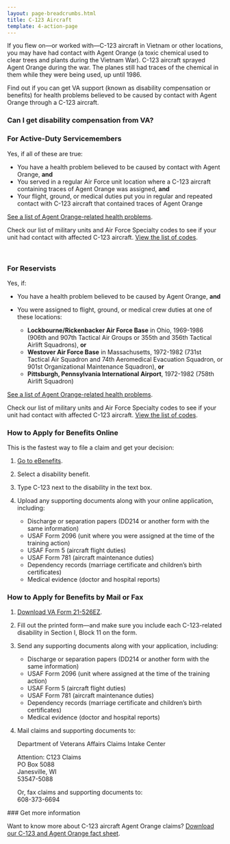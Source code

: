 ```yaml
---
layout: page-breadcrumbs.html
title: C-123 Aircraft
template: 4-action-page
---
```


If you flew on—or worked with—C-123 aircraft in Vietnam or other locations, you may have had contact with Agent Orange (a toxic chemical used to clear trees and plants during the Vietnam War). C-123 aircraft sprayed Agent Orange during the war. The planes still had traces of the chemical in them while they were being used, up until 1986.

Find out if you can get VA support (known as disability compensation or benefits) for health problems believed to be caused by contact with Agent Orange through a C-123 aircraft.

<div class="call-out" markdown="1">

### Can I get disability compensation from VA?

### For Active-Duty Servicemembers

Yes, if all of these are true:

- You have a health problem believed to be caused by contact with Agent Orange, **and**
- You served in a regular Air Force unit location where a C-123 aircraft containing traces of Agent Orange was assigned, **and**
- Your flight, ground, or medical duties put you in regular and repeated contact with C-123 aircraft that contained traces of Agent Orange

[See a list of Agent Orange-related health problems](https://www.vets.gov/disability-benefits/conditions/exposure-to-hazardous-materials/agent-orange/diseases/).

Check our list of military units and Air Force Specialty codes to see if your unit had contact with affected C-123 aircraft. [View the list of codes]( http://www.benefits.va.gov/compensation/docs/AO_C123_AFSpecialityCodesUnits.pdf).

<br>

### For Reservists

Yes, if:

- You have a health problem believed to be caused by Agent Orange, **and**

- You were assigned to flight, ground, or medical crew duties at one of these locations:
  - **Lockbourne/Rickenbacker Air Force Base** in Ohio, 1969-1986 (906th and 907th Tactical Air Groups or 355th and 356th Tactical Airlift Squadrons), **or**
  - **Westover Air Force Base** in Massachusetts, 1972-1982 (731st Tactical Air Squadron and 74th Aeromedical Evacuation Squadron, or 901st Organizational Maintenance Squadron), **or**
  - **Pittsburgh, Pennsylvania International Airport**, 1972-1982 (758th Airlift Squadron)

[See a list of Agent Orange-related health problems](https://www.vets.gov/disability-benefits/conditions/exposure-to-hazardous-materials/agent-orange/diseases/).

Check our list of military units and Air Force Specialty codes to see if your unit had contact with affected C-123 aircraft. [View the list of codes]( http://www.benefits.va.gov/compensation/docs/AO_C123_AFSpecialityCodesUnits.pdf).

</div>

### How to Apply for Benefits Online

This is the fastest way to file a claim and get your decision:

<ol class="process" markdown="0">
<li class="step one wow fadeIn animated" markdown="1">

[Go to eBenefits](https://www.ebenefits.va.gov/ebenefits/homepage).

</li>

<li class="step two wow fadeIn animated" markdown="1">

Select a disability benefit.

</li>

<li class="step three wow fadeIn animated" markdown="1">

Type C-123 next to the disability in the text box.

</li>

<li class="step last four wow fadeIn animated animated" markdown="0">

<p>Upload any supporting documents along with your online application, including:</p>

<div class="call-out">

<ul>
  <li>Discharge or separation papers (DD214 or another form with the same information)</li>
  <li>USAF Form 2096 (unit where you were assigned at the time of the training action)</li>
  <li>USAF Form 5 (aircraft flight duties)</li>
  <li>USAF Form 781 (aircraft maintenance duties)</li>
  <li>Dependency records (marriage certificate and children’s birth certificates)</li>
  <li>Medical evidence (doctor and hospital reports)</li>
</ul>

</div>

</li>
</ol>

### How to Apply for Benefits by Mail or Fax

<ol class="process" markdown="0">
<li class="step one wow fadeIn animated" markdown="1">

[Download VA Form 21-526EZ](http://www.vba.va.gov/pubs/forms/VBA-21-526EZ-ARE.pdf).

</li>

<li class="step two wow fadeIn animated" markdown="0">

Fill out the printed form—and make sure you include each C-123-related disability in Section I, Block 11 on the form.

</li>

<li class="step three wow fadeIn animated" markdown="0">

<p>Send any supporting documents along with your application, including:</p>

<div class="call-out">

<ul>
  <li>Discharge or separation papers (DD214 or another form with the same information)</li>
  <li>USAF Form 2096 (unit where assigned at the time of the training action)</li>
  <li>USAF Form 5 (aircraft flight duties)</li>
  <li>USAF Form 781 (aircraft maintenance duties)</li>
  <li>Dependency records (marriage certificate and children’s birth certificates)</li>
  <li>Medical evidence (doctor and hospital reports)</li>
</ul>

</div>

</li>

<li class="step four last wow fadeIn animated animated" markdown="0">

<p>Mail claims and supporting documents to:</p>
<p>Department of Veterans Affairs Claims Intake Center</p>
<p>Attention: C123 Claims<br />
PO Box 5088<br />
Janesville, WI<br />
53547-5088</p>

<p>Or, fax claims and supporting documents to:<br />
<span class="tel">608-373-6694</span></p>

</li>

</ol>
### Get more information

Want to know more about C-123 aircraft Agent Orange claims? [Download our C-123 and Agent Orange fact sheet](http://www.benefits.va.gov/benefits/factsheets/serviceconnected/AO_c123.pdf).

